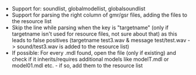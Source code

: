 * Support for: soundlist, globalmodellist, globalsoundlist
* Support for parsing the right column of gmr/gsr files, adding the files to the resource list
* Skip the line while parsing when the key is "targetname" (only if targetname isn't used for resource files, not sure about that) as this leads to false positives (targetname test3.wav & message test/test.wav -> sound/test3.wav is added to the resource list)
* If possible: For every .mdl found, open the file (only if existing) and check if it inherits/requires additional models like modelT.mdl or model01.mdl etc. - if so, add them to the resource list
